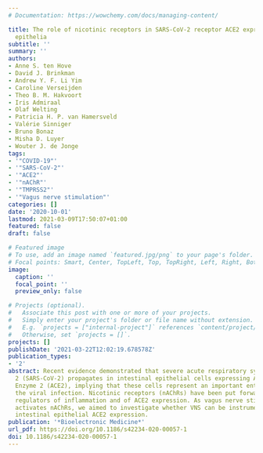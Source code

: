 ```yaml
---
# Documentation: https://wowchemy.com/docs/managing-content/

title: The role of nicotinic receptors in SARS-CoV-2 receptor ACE2 expression in intestinal
  epithelia
subtitle: ''
summary: ''
authors:
- Anne S. ten Hove
- David J. Brinkman
- Andrew Y. F. Li Yim
- Caroline Verseijden
- Theo B. M. Hakvoort
- Iris Admiraal
- Olaf Welting
- Patricia H. P. van Hamersveld
- Valérie Sinniger
- Bruno Bonaz
- Misha D. Luyer
- Wouter J. de Jonge
tags:
- '"COVID-19"'
- '"SARS-CoV-2"'
- '"ACE2"'
- '"nAChR"'
- '"TMPRSS2"'
- '"Vagus nerve stimulation"'
categories: []
date: '2020-10-01'
lastmod: 2021-03-09T17:50:07+01:00
featured: false
draft: false

# Featured image
# To use, add an image named `featured.jpg/png` to your page's folder.
# Focal points: Smart, Center, TopLeft, Top, TopRight, Left, Right, BottomLeft, Bottom, BottomRight.
image:
  caption: ''
  focal_point: ''
  preview_only: false

# Projects (optional).
#   Associate this post with one or more of your projects.
#   Simply enter your project's folder or file name without extension.
#   E.g. `projects = ["internal-project"]` references `content/project/deep-learning/index.md`.
#   Otherwise, set `projects = []`.
projects: []
publishDate: '2021-03-22T12:02:19.678578Z'
publication_types:
- '2'
abstract: Recent evidence demonstrated that severe acute respiratory syndrome coronavirus
  2 (SARS-CoV-2) propagates in intestinal epithelial cells expressing Angiotensin-Converting
  Enzyme 2 (ACE2), implying that these cells represent an important entry site for
  the viral infection. Nicotinic receptors (nAChRs) have been put forward as potential
  regulators of inflammation and of ACE2 expression. As vagus nerve stimulation (VNS)
  activates nAChRs, we aimed to investigate whether VNS can be instrumental in affecting
  intestinal epithelial ACE2 expression.
publication: '*Bioelectronic Medicine*'
url_pdf: https://doi.org/10.1186/s42234-020-00057-1
doi: 10.1186/s42234-020-00057-1
---
```

